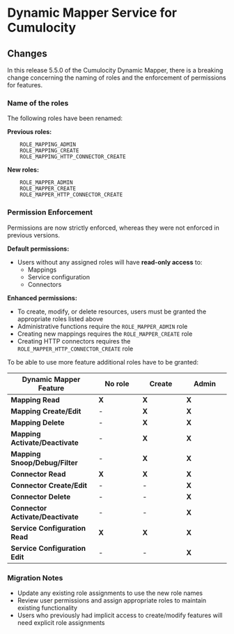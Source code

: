 # Dynamic Mapper Service for Cumulocity

## Changes

In this release 5.5.0 of the Cumulocity Dynamic Mapper, there is a breaking change concerning the naming of roles and the enforcement of permissions for features.

### Name of the roles
The following roles have been renamed:

**Previous roles:**
```
    ROLE_MAPPING_ADMIN
    ROLE_MAPPING_CREATE
    ROLE_MAPPING_HTTP_CONNECTOR_CREATE
```

**New roles:**

```
    ROLE_MAPPER_ADMIN
    ROLE_MAPPER_CREATE
    ROLE_MAPPER_HTTP_CONNECTOR_CREATE
```

### Permission Enforcement
Permissions are now strictly enforced, whereas they were not enforced in previous versions.

**Default permissions:**
- Users without any assigned roles will have **read-only access** to:
  - Mappings
  - Service configuration
  - Connectors

**Enhanced permissions:**
- To create, modify, or delete resources, users must be granted the appropriate roles listed above
- Administrative functions require the `ROLE_MAPPER_ADMIN` role
- Creating new mappings requires the `ROLE_MAPPER_CREATE` role
- Creating HTTP connectors requires the `ROLE_MAPPER_HTTP_CONNECTOR_CREATE` role

To be able to use more feature additional roles have to be granted:
     <div class="table-responsive table-width-80">
      <table class="table _table-striped">
        <thead class="thead-light">
          <tr>
            <th style="width: 40%;">Dynamic Mapper Feature</th>
            <th class="text-center" style="width: 20%;">No role</th>
            <th class="text-center" style="width: 20%;">Create</th>
            <th class="text-center" style="width: 20%;">Admin</th>
          </tr>
        </thead>
        <tbody>
          <tr>
            <td><strong>Mapping Read</strong></td>
            <td class="text-center"><strong>X</strong></td>
            <td class="text-center"><strong>X</strong></td>
            <td class="text-center"><strong>X</strong></td>
          </tr>
          <tr class="table-light">
            <td><strong>Mapping Create/Edit</strong></td>
            <td class="text-center text-muted">-</td>
            <td class="text-center"><strong>X</strong></td>
            <td class="text-center"><strong>X</strong></td>
          </tr>
          <tr>
            <td><strong>Mapping Delete</strong></td>
            <td class="text-center text-muted">-</td>
            <td class="text-center"><strong>X</strong></td>
            <td class="text-center"><strong>X</strong></td>
          </tr>
          <tr class="table-light">
            <td><strong>Mapping Activate/Deactivate</strong></td>
            <td class="text-center text-muted">-</td>
            <td class="text-center"><strong>X</strong></td>
            <td class="text-center"><strong>X</strong></td>
          </tr>
          <tr>
            <td><strong>Mapping Snoop/Debug/Filter</strong></td>
            <td class="text-center text-muted">-</td>
            <td class="text-center"><strong>X</strong></td>
            <td class="text-center"><strong>X</strong></td>
          </tr>
          <tr class="table-light">
            <td><strong>Connector Read</strong></td>
            <td class="text-center"><strong>X</strong></td>
            <td class="text-center"><strong>X</strong></td>
            <td class="text-center"><strong>X</strong></td>
          </tr>
          <tr>
            <td><strong>Connector Create/Edit</strong></td>
            <td class="text-center text-muted">-</td>
            <td class="text-center text-muted">-</td>
            <td class="text-center"><strong>X</strong></td>
          </tr>
          <tr class="table-light">
            <td><strong>Connector Delete</strong></td>
            <td class="text-center text-muted">-</td>
            <td class="text-center text-muted">-</td>
            <td class="text-center"><strong>X</strong></td>
          </tr>
          <tr>
            <td><strong>Connector Activate/Deactivate</strong></td>
            <td class="text-center text-muted">-</td>
            <td class="text-center text-muted">-</td>
            <td class="text-center"><strong>X</strong></td>
          </tr>
          <tr class="table-light">
            <td><strong>Service Configuration Read</strong></td>
            <td class="text-center"><strong>X</strong></td>
            <td class="text-center"><strong>X</strong></td>
            <td class="text-center"><strong>X</strong></td>
          </tr>
          <tr>
            <td><strong>Service Configuration Edit</strong></td>
            <td class="text-center text-muted">-</td>
            <td class="text-center text-muted">-</td>
            <td class="text-center"><strong>X</strong></td>
          </tr>
        </tbody>
      </table>
    </div>
    
### Migration Notes
- Update any existing role assignments to use the new role names
- Review user permissions and assign appropriate roles to maintain existing functionality
- Users who previously had implicit access to create/modify features will need explicit role assignments
